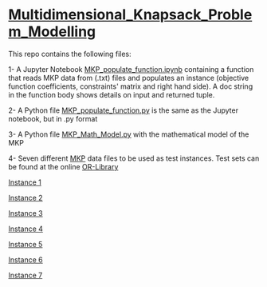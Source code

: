 # [Multidimensional_Knapsack_Problem_Modelling](https://en.wikipedia.org/wiki/List_of_knapsack_problems)
This repo contains the following files:

1- A Jupyter Notebook [MKP_populate_function.ipynb](https://github.com/AghaMS/Multidimensional-Knapsack-Problem-populateFunction/blob/main/MKP%20populate%20function.ipynb) containing a function that reads MKP data from (.txt) files and populates an instance (objective function coefficients, constraints' matrix and right hand side). A doc string in the function body shows details on input and returned tuple.

2- A Python file [MKP_populate_function.py](https://github.com/AghaMS/Multidimensional-Knapsack-Problem-populateFunction/blob/main/MKP_populate_function.py) is the same as the Jupyter notebook, but in .py format

3- A Python file [MKP_Math_Model.py](https://github.com/AghaMS/Multidimensional-Knapsack-Problem-populateFunction/blob/main/MKP_Math_Model.py) with the mathematical model of the MKP

4- Seven different [MKP](http://people.brunel.ac.uk/~mastjjb/jeb/orlib/mknapinfo.html) data files to be used as test instances. Test sets can be found at the online [OR-Library](http://people.brunel.ac.uk/~mastjjb/jeb/orlib/files/)

  [Instance 1](https://github.com/AghaMS/Multidimensional-Knapsack-Problem-populateFunction/blob/main/mknapcb1_1.txt)
  
  [Instance 2](https://github.com/AghaMS/Multidimensional-Knapsack-Problem-populateFunction/blob/main/mknap01_2.txt)
  
  [Instance 3](https://github.com/AghaMS/Multidimensional-Knapsack-Problem-populateFunction/blob/main/mknap01_3.txt)
  
  [Instance 4](https://github.com/AghaMS/Multidimensional-Knapsack-Problem-populateFunction/blob/main/mknap01_4.txt)
  
  [Instance 5](https://github.com/AghaMS/Multidimensional-Knapsack-Problem-populateFunction/blob/main/mknap01_5.txt)
  
  [Instance 6](https://github.com/AghaMS/Multidimensional-Knapsack-Problem-populateFunction/blob/main/mknap01_6.txt)
  
  [Instance 7](https://github.com/AghaMS/Multidimensional-Knapsack-Problem-populateFunction/blob/main/mknap01_7.txt)
